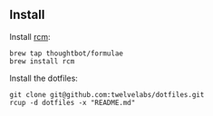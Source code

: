 Install
-------

Install [rcm](https://github.com/thoughtbot/rcm):

    brew tap thoughtbot/formulae
    brew install rcm

Install the dotfiles:

    git clone git@github.com:twelvelabs/dotfiles.git
    rcup -d dotfiles -x "README.md"
